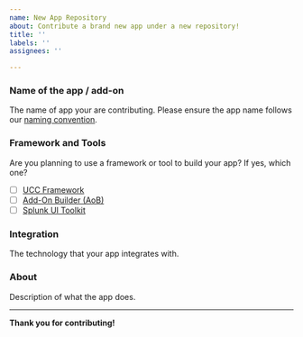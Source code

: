 ```yaml
---
name: New App Repository
about: Contribute a brand new app under a new repository!
title: ''
labels: ''
assignees: ''

---
```


### Name of the app / add-on

The name of app your are contributing. Please ensure the app name
follows our [naming convention](https://dev.splunk.com/enterprise/docs/releaseapps/splunkbase/namingguidelines/).

### Framework and Tools
Are you planning to use a framework or tool to build your app? If yes, which one?

- [ ] [UCC Framework](https://splunk.github.io/addonfactory-ucc-generator/)
- [ ] [Add-On Builder (AoB)](https://splunkbase.splunk.com/app/2962)
- [ ] [Splunk UI Toolkit](https://splunkui.splunk.com/)

### Integration

The technology that your app integrates with.

### About

Description of what the app does.

---
**Thank you for contributing!**